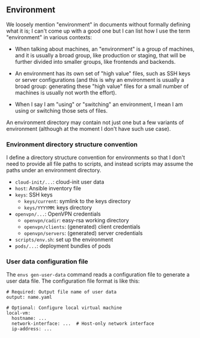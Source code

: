 ## Environment

We loosely mention "environment" in documents without formally defining
what it is; I can't come up with a good one but I can list how I use the
term "environment" in various contexts:

* When talking about machines, an "environment" is a group of machines,
  and it is usually a broad group, like production or staging, that will
  be further divided into smaller groups, like frontends and backends.

* An environment has its own set of "high value" files, such as SSH keys
  or server configurations (and this is why an environment is usually a
  broad group: generating these "high value" files for a small number of
  machines is usually not worth the effort).

* When I say I am "using" or "switching" an environment, I mean I am
  using or switching those sets of files.

An environment directory may contain not just one but a few variants of
environment (although at the moment I don't have such use case).

### Environment directory structure convention

I define a directory structure convention for environments so that I
don't need to provide all file paths to scripts, and instead scripts may
assume the paths under an environment directory.

* `cloud-init/...`: cloud-init user data
* `host`: Ansible inventory file
* `keys`: SSH keys
  * `keys/current`: symlink to the keys directory
  * `keys/YYYYMM`: keys directory
* `openvpn/...`: OpenVPN credentials
  * `openvpn/cadir`: easy-rsa working directory
  * `openvpn/clients`: (generated) client credentials
  * `openvpn/servers`: (generated) server credentials
* `scripts/env.sh`: set up the environment
* `pods/...`: deployment bundles of pods

### User data configuration file

The `envs gen-user-data` command reads a configuration file to generate
a user data file.  The configuration file format is like this:

    # Required: Output file name of user data
    output: name.yaml

    # Optional: Configure local virtual machine
    local-vm:
      hostname: ...
      network-interface: ...  # Host-only network interface
      ip-address: ...
